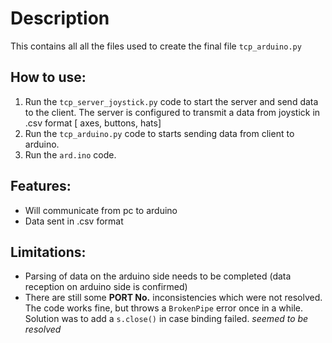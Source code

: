 # Description
This contains all all the files used to create the final file `tcp_arduino.py`

## How to use:
1. Run the `tcp_server_joystick.py` code to start the server and send data to the client. The server is configured to transmit a data from joystick in .csv format  [ axes, buttons, hats]
2. Run the `tcp_arduino.py` code to starts sending data from client to arduino.
3. Run the `ard.ino` code.

## Features:
+ Will communicate from pc to arduino
+ Data sent in .csv format

## Limitations:
+ Parsing of data on the arduino side needs to be completed (data reception on arduino side is confirmed)
+ There are still some **PORT No.** inconsistencies which were not resolved. The code works fine, but throws a `BrokenPipe` error once in a while. Solution was to add a `s.close()` in case binding failed. 		*seemed to be resolved*
